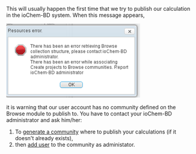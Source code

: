 This will usually happen the first time that we try to publish our
calculation in the ioChem-BD system. When this message appears, 

![](/general/images/create-publish-error.png)

it is warning that our user account has no community defined on the Browse module to publish to. You have to contact your ioChem-BD administrator and ask him/her:

1.  To [generate a community](https://documentation.iochem-bd.org/installation/publishing-endpoints-definition.html) where to publish your calculations (if it doesn't already exists),
2.  then [add user](https://documentation.iochem-bd.org/installation/publishing-endpoints-definition.html#assign-community-publishers) to the community as administator.

 